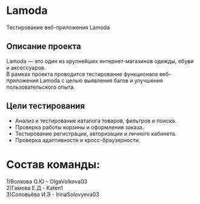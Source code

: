 # Lamoda<br/>
Тестирование веб-приложения Lamoda<br/>
## Описание проекта <br/>
Lamoda — это один из крупнейших интернет-магазинов одежды, обуви и аксессуаров.  <br/>
В рамках проекта проводится тестирование функционала веб-приложения Lamoda с целью выявления багов и улучшения пользовательского опыта.  <br/>
## Цели тестирования  <br/>
- Анализ и тестирование каталога товаров, фильтров и поиска.  <br/>
- Проверка работы корзины и оформления заказа.  <br/>
- Тестирование регистрации, авторизации и личного кабинета.  <br/>
- Проверка адаптивности и кросс-браузерности. <br/>
# Состав команды:<br/>
1)Волкова О.Ю - OlgaVolkova03<br/>
2)Гамова Е.Д - Katen1<br/>
3)Соловьёва И.Э - IrinaSolovyeva03<br/>
